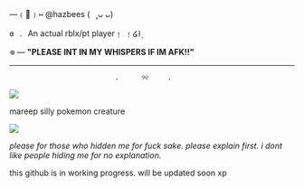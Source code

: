 —﹙🐾﹚⑅   @hazbees   (⠀˳ᴗ ᴗ) 

ɞ⠀.⠀An actual rblx/pt player﹗ ﹗໒꒱۪ 


𖦹  — **"PLEASE INT IN MY WHISPERS IF IM AFK!!"** 

***
                              .    　୨୧　   .

![](https://i.pinimg.com/originals/11/90/39/1190395c177fbc10e431f366e791679c.gif)

mareep silly pokemon creature


![](https://i.pinimg.com/enabled/236x/93/70/f7/9370f7828dc230dfdf8d283d272e6d0f.jpg) 

*please for those who hidden me for fuck sake. please explain first. i dont like people hiding me for no explanation.* 

this github is in working progress. will be updated soon xp 
